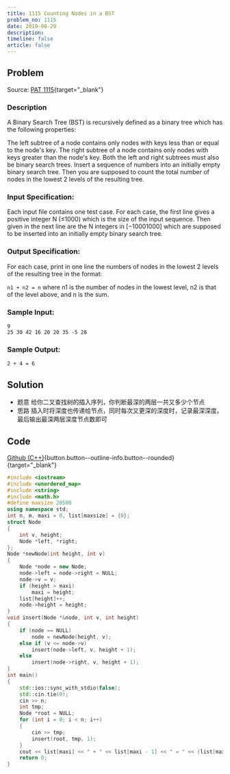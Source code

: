 ```yaml
---
title: 1115 Counting Nodes in a BST
problem_no: 1115
date: 2019-08-29
description: 
timeline: false
article: false
---
```


<!--more-->

## Problem

Source: [PAT 1115](){target="_blank"}

### Description

A Binary Search Tree (BST) is recursively defined as a binary tree which has the following properties:

The left subtree of a node contains only nodes with keys less than or equal to the node's key. The right subtree of a
node contains only nodes with keys greater than the node's key. Both the left and right subtrees must also be binary
search trees. Insert a sequence of numbers into an initially empty binary search tree. Then you are supposed to count
the total number of nodes in the lowest 2 levels of the resulting tree.

### Input Specification:

Each input file contains one test case. For each case, the first line gives a positive integer N (≤1000) which is the
size of the input sequence. Then given in the next line are the N integers in [−10001000] which are supposed to be
inserted into an initially empty binary search tree.

### Output Specification:

For each case, print in one line the numbers of nodes in the lowest 2 levels of the resulting tree in the format:

`n1 + n2 = n`
where n1 is the number of nodes in the lowest level, n2 is that of the level above, and n is the sum.

### Sample Input:

```
9
25 30 42 16 20 20 35 -5 28
```

### Sample Output:

```
2 + 4 = 6
```

## Solution

- 题意 给你二叉查找树的插入序列，你判断最深的两层一共又多少个节点
- 思路 插入时将深度也传递给节点，同时每次又更深的深度时，记录最深深度。最后输出最深两层深度节点数即可

## Code

[Github (C++)](https://github.com/Alomerry/algorithm/blob/master/pat/a/){button.button--outline-info.button--rounded}{target="_blank"}


```cpp
#include <iostream>
#include <unordered_map>
#include <string>
#include <math.h>
#define maxsize 20500
using namespace std;
int n, m, maxi = 0, list[maxsize] = {0};
struct Node
{
    int v, height;
    Node *left, *right;
};
Node *newNode(int height, int v)
{
    Node *node = new Node;
    node->left = node->right = NULL;
    node->v = v;
    if (height > maxi)
        maxi = height;
    list[height]++;
    node->height = height;
}
void insert(Node *&node, int v, int height)
{
    if (node == NULL)
        node = newNode(height, v);
    else if (v <= node->v)
        insert(node->left, v, height + 1);
    else
        insert(node->right, v, height + 1);
}
int main()
{
    std::ios::sync_with_stdio(false);
    std::cin.tie(0);
    cin >> n;
    int tmp;
    Node *root = NULL;
    for (int i = 0; i < n; i++)
    {
        cin >> tmp;
        insert(root, tmp, 1);
    }
    cout << list[maxi] << " + " << list[maxi - 1] << " = " << (list[maxi] + list[maxi - 1]);
    return 0;
}
```
